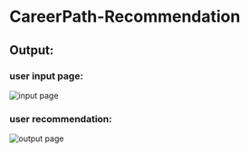 # CareerPath-Recommendation
## Output:
### user input page:
![input page](https://github.com/user-attachments/assets/612e9805-1c27-4a09-9b22-5524c4d696df)
### user recommendation:
![output page](https://github.com/user-attachments/assets/edf8d74e-25af-4de0-a3d1-45598b4bfa43)

